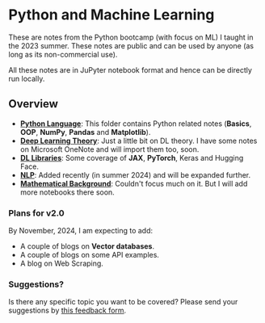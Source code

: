 # Python and Machine Learning

These are notes from the Python bootcamp (with focus on ML) I taught in the 2023 summer. These notes are public and can be used by anyone (as long as its non-commercial use).

All these notes are in JuPyter notebook format and hence can be directly run locally. 

## Overview

- **[Python Language](/Python%20Language)**: This folder contains Python related notes (**Basics**, **OOP**, **NumPy**, **Pandas** and **Matplotlib**).
- **[Deep Learning Theory](/DL%20Theory)**: Just a little bit on DL theory. I have some notes on Microsoft OneNote and will import them too, soon.
- **[DL Libraries](/DL%20Libraries)**: Some coverage of **JAX**, **PyTorch**, Keras and Hugging Face.
- **[NLP](/NLP)**: Added recently (in summer 2024) and will be expanded further. 
- **[Mathematical Background](/Mathematical%20Background)**: Couldn't focus much on it. But I will add more notebooks there soon.

### Plans for v2.0

By November, 2024, I am expecting to add: 

- A couple of blogs on **Vector databases**.
- A couple of blogs on some API examples.
- A blog on Web Scraping.


### Suggestions?

Is there any specific topic you want to be covered? Please send your suggestions by [this feedback form](https://forms.office.com/r/Kfuffek5jd).